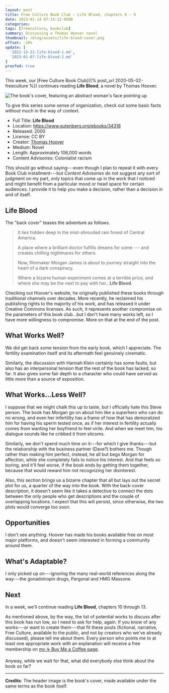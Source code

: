 ```yaml
---
layout: post
title: Free Culture Book Club — Life Blood, chapters 6 – 9
date: 2023-01-14 07:14:12-0500
categories:
tags: [freeculture, bookclub]
summary: Discussing a Thomas Hoover novel
thumbnail: /blog/assets/life-blood-cover.png
offset: -20%
update: [
  '2022-12-31-life-blood-1.md',
  '2023-01-07-life-blood-2.md'
]
proofed: true
---
```


This week, our [Free Culture Book Club]({% post_url 2020-05-02-freeculture %}) continues reading **Life Blood**, a novel by Thomas Hoover.

![The book's cover, featuring an abstract woman's face pointing up](/blog/assets/life-blood-cover.png "Out of the...something or other.")

To give this series some sense of organization, check out some basic facts without much in the way of context.

 * Full Title:  **Life Blood**
 * Location:  <https://www.gutenberg.org/ebooks/34318>
 * Released:  2000
 * License:  CC BY
 * Creator:  [Thomas Hoover](https://www.thomashoover.info/index.htm)
 * Medium:  Novel
 * Length:  Approximately 106,000 words
 * Content Advisories:  Colonialist racism

This should go without saying---even though I plan to repeat it with every Book Club installment---but *Content Advisories* do not suggest any sort of judgment on my part, only topics that come up in the work that I noticed and might benefit from a particular mood or head space for certain audiences.  I provide it to help you make a decision, rather than a decision in and of itself.

## Life Blood

The "back cover" teases the adventure as follows.

 > It lies hidden deep in the mist-shrouded rain forest of Central America.
 >
 > A place where a brilliant doctor fulfills dreams for some --- and creates chilling nightmares for others.
 >
 > Now, filmmaker Morgan James is about to journey straight into the heart of a dark conspiracy.
 >
 > Where a bizarre human experiment comes at a terrible price, and where she may be the next to pay with her...**Life Blood**.

Checking out Hoover's website, he originally published these books through traditional channels over decades.  More recently, he reclaimed his publishing rights to the majority of his work, and has released it under Creative Commons licenses.  As such, it represents another compromise on the parameters of this book club...but I don't have many works left, so I have more willingness to compromise.  More on that at the end of the post.

## What Works Well?

We did get back some tension from the early book, which I appreciate.  The fertility examination itself and its aftermath feel genuinely cinematic.

Similarly, the discussion with Hannah Klein certainly has some faults, but also has an interpersonal tension that the rest of the book has lacked, so far.  It also gives some fair depth to a character who could have served as little more than a source of exposition.

## What Works...Less Well?

I suppose that we might chalk this up to taste, but I officially hate this Steve person.  The book has Morgan go on about him like a superhero who can do no wrong, and even her infertility has a frame of how that has demoralized *him* for having his sperm tested once, as if her interest in fertility actually comes from wanting her boyfriend to feel virile.  And when we meet him, his dialogue sounds like he cribbed it from sitcoms.

Similarly, we don't spend much time on it---for which I give thanks---but the relationship with the business partner (Dave?) bothers me.  Though rather than making him perfect, instead, he all but begs Morgan for affection, while she completely fails to notice his interest.  And that feels *so* boring, and it'll feel worse, if the book ends by getting them together, because that would reward him not recognizing her disinterest.

Also, this section brings us a bizarre chapter that all but lays out the secret plot for us, a quarter of the way into the book.  With the back-cover description, it doesn't seem like it takes a detective to connect the dots between the only people who get descriptions and the couple of overlapping locations.  I expect that this will persist, since otherwise, the two plots would converge too soon.

## Opportunities

I don't see anything.  Hoover has made his books available free on most major platforms, and doesn't seem interested in forming a community around them.

## What's Adaptable?

I only picked up on---ignoring the many real-world references along the way---the gonadotropin drugs, Pergonal and HMG Massone.

## Next

In a week, we'll continue reading **Life Blood**, chapters 10 through 13.

As mentioned above, by the way, the list of potential works to discuss after this book has run low, so I need to ask for help, again.  If you know of any works---or want to create them---that fit these posts (fictional, narrative, Free Culture, available to the public, and not by creators who we've already discussed), please tell me about them.  Every person who points me to at least one appropriate work with an explanation will receive a free membership on [my ☕ Buy Me a Coffee page](https://buymeacoffee.com/jcolag).

Anyway, while we wait for that, what did everybody else think about the book so far?

* * *

**Credits**:  The header image is the book's cover, made available under the same terms as the book itself.
